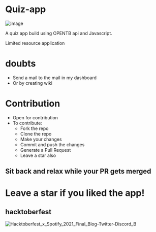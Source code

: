 # Quiz-app
![image](https://user-images.githubusercontent.com/72245838/135710166-ea335b63-81e7-4c15-ac4d-edf6f8af0d6f.png)

A quiz app build using OPENTB api and Javascript.

Limited resource application

# doubts
  * Send a mail to the mail in my dashboard
  * Or by creating wiki

# Contribution
* Open for contribution
* To contribute: 
  * Fork the repo
  * Clone the repo
  * Make your changes
  * Commit and push the changes
  * Generate a Pull Request
  * Leave a star also

## Sit back and relax while your PR gets merged ##

# Leave a star if you liked the app!


## hacktoberfest

![Hacktoberfest_x_Spotify_2021_Final_Blog-Twitter-Discord_B](https://user-images.githubusercontent.com/58719884/135654867-afa18ae2-f239-4a0a-b1fd-6df7d92b8dac.png)
